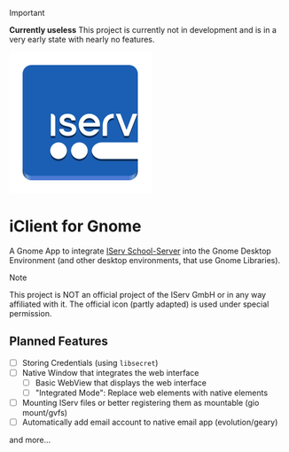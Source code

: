 > [!IMPORTANT]
> **Currently useless**
> This project is currently not in development and is in a very early state with nearly no features.

![iClient App Icon](/data/icons/hicolor/scalable/apps/com.github.funprogramer.iclient.gnome.svg)

# iClient for Gnome
A Gnome App to integrate [IServ School-Server](https://www.iserv.eu) into the Gnome Desktop Environment
(and other desktop environments, that use Gnome Libraries).

> [!NOTE]  
> This project is NOT an official project of the IServ GmbH or in any way affiliated with it.
> The official icon (partly adapted) is used under special permission.

## Planned Features
- [ ] Storing Credentials (using `libsecret`)
- [ ] Native Window that integrates the web interface
    * [ ] Basic WebView that displays the web interface
    * [ ] "Integrated Mode": Replace web elements with native elements
- [ ] Mounting IServ files or better registering them as mountable (gio mount/gvfs)
- [ ] Automatically add email account to native email app (evolution/geary)

and more...
